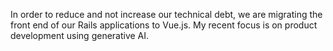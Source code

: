 In order to reduce and not increase our technical debt, we are migrating the front end of our Rails applications to Vue.js.
My recent focus is on product development using generative AI.
